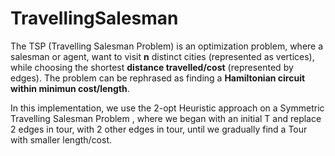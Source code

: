 # TravellingSalesman
The TSP (Travelling Salesman Problem) is an optimization problem, where a salesman or agent, want to visit **n** distinct cities (represented as vertices), while choosing the shortest **distance travelled/cost** (represented by edges). The problem can be rephrased as finding a **Hamiltonian circuit within minimun cost/length**. 

In this implementation, we use the 2-opt Heuristic approach on a Symmetric Travelling Salesman Problem , where we began with an initial T and replace 2 edges in tour, with 2 other edges in tour, until we gradually find a Tour with smaller length/cost. 
